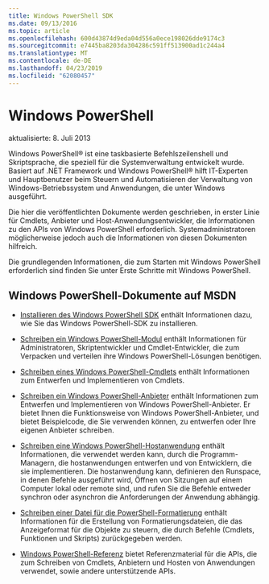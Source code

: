 ```yaml
---
title: Windows PowerShell SDK
ms.date: 09/13/2016
ms.topic: article
ms.openlocfilehash: 600d43874d9eda04d556a0ece198026dde9174c3
ms.sourcegitcommit: e7445ba8203da304286c591ff513900ad1c244a4
ms.translationtype: MT
ms.contentlocale: de-DE
ms.lasthandoff: 04/23/2019
ms.locfileid: "62080457"
---
```

# <a name="windows-powershell"></a>Windows PowerShell

aktualisierte: 8. Juli 2013

Windows PowerShell® ist eine taskbasierte Befehlszeilenshell und Skriptsprache, die speziell für die Systemverwaltung entwickelt wurde. Basiert auf .NET Framework und Windows PowerShell® hilft IT-Experten und Hauptbenutzer beim Steuern und Automatisieren der Verwaltung von Windows-Betriebssystem und Anwendungen, die unter Windows ausgeführt.

Die hier die veröffentlichten Dokumente werden geschrieben, in erster Linie für Cmdlets, Anbieter und Host-Anwendungsentwickler, die Informationen zu den APIs von Windows PowerShell erforderlich.
Systemadministratoren möglicherweise jedoch auch die Informationen von diesen Dokumenten hilfreich.

Die grundlegenden Informationen, die zum Starten mit Windows PowerShell erforderlich sind finden Sie unter Erste Schritte mit Windows PowerShell.

## <a name="windows-powershell-documents-on-msdn"></a>Windows PowerShell-Dokumente auf MSDN

- [Installieren des Windows PowerShell SDK](https://msdn.microsoft.com/en-us/library/ff458115.aspx) enthält Informationen dazu, wie Sie das Windows PowerShell-SDK zu installieren.

- [Schreiben ein Windows PowerShell-Modul](./module/writing-a-windows-powershell-module.md) enthält Informationen für Administratoren, Skriptentwickler und Cmdlet-Entwickler, die zum Verpacken und verteilen ihre Windows PowerShell-Lösungen benötigen.

- [Schreiben eines Windows PowerShell-Cmdlets](./cmdlet/writing-a-windows-powershell-cmdlet.md) enthält Informationen zum Entwerfen und Implementieren von Cmdlets.

- [Schreiben ein Windows PowerShell-Anbieter](./provider/writing-a-windows-powershell-provider.md) enthält Informationen zum Entwerfen und Implementieren von Windows PowerShell-Anbieter. Er bietet Ihnen die Funktionsweise von Windows PowerShell-Anbieter, und bietet Beispielcode, die Sie verwenden können, zu entwerfen oder Ihre eigenen Anbieter schreiben.

- [Schreiben eine Windows PowerShell-Hostanwendung](./hosting/writing-a-windows-powershell-host-application.md) enthält Informationen, die verwendet werden kann, durch die Programm-Managern, die hostanwendungen entwerfen und von Entwicklern, die sie implementieren. Die hostanwendung kann, definieren den Runspace, in denen Befehle ausgeführt wird, Öffnen von Sitzungen auf einem Computer lokal oder remote sind, und rufen Sie die Befehle entweder synchron oder asynchron die Anforderungen der Anwendung abhängig.

- [Schreiben einer Datei für die PowerShell-Formatierung](./format/writing-a-powershell-formatting-file.md) enthält Informationen für die Erstellung von Formatierungsdateien, die das Anzeigeformat für die Objekte zu steuern, die durch Befehle (Cmdlets, Funktionen und Skripts) zurückgegeben werden.

- [Windows PowerShell-Referenz](./windows-powershell-reference.md) bietet Referenzmaterial für die APIs, die zum Schreiben von Cmdlets, Anbietern und Hosten von Anwendungen verwendet, sowie andere unterstützende APIs.
